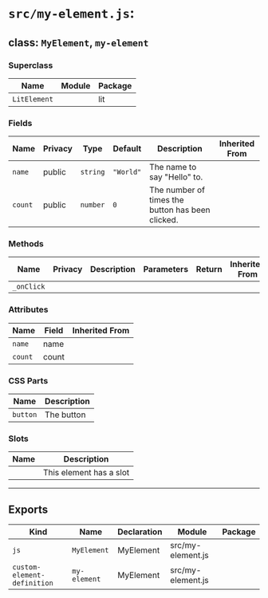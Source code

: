 # `src/my-element.js`:

## class: `MyElement`, `my-element`

### Superclass

| Name         | Module | Package |
| ------------ | ------ | ------- |
| `LitElement` |        | lit     |

### Fields

| Name    | Privacy | Type     | Default   | Description                                      | Inherited From |
| ------- | ------- | -------- | --------- | ------------------------------------------------ | -------------- |
| `name`  | public  | `string` | `"World"` | The name to say "Hello" to.                      |                |
| `count` | public  | `number` | `0`       | The number of times the button has been clicked. |                |

### Methods

| Name       | Privacy | Description | Parameters | Return | Inherited From |
| ---------- | ------- | ----------- | ---------- | ------ | -------------- |
| `_onClick` |         |             |            |        |                |

### Attributes

| Name    | Field | Inherited From |
| ------- | ----- | -------------- |
| `name`  | name  |                |
| `count` | count |                |

### CSS Parts

| Name     | Description |
| -------- | ----------- |
| `button` | The button  |

### Slots

| Name | Description             |
| ---- | ----------------------- |
|      | This element has a slot |

<hr/>

## Exports

| Kind                        | Name         | Declaration | Module            | Package |
| --------------------------- | ------------ | ----------- | ----------------- | ------- |
| `js`                        | `MyElement`  | MyElement   | src/my-element.js |         |
| `custom-element-definition` | `my-element` | MyElement   | src/my-element.js |         |
